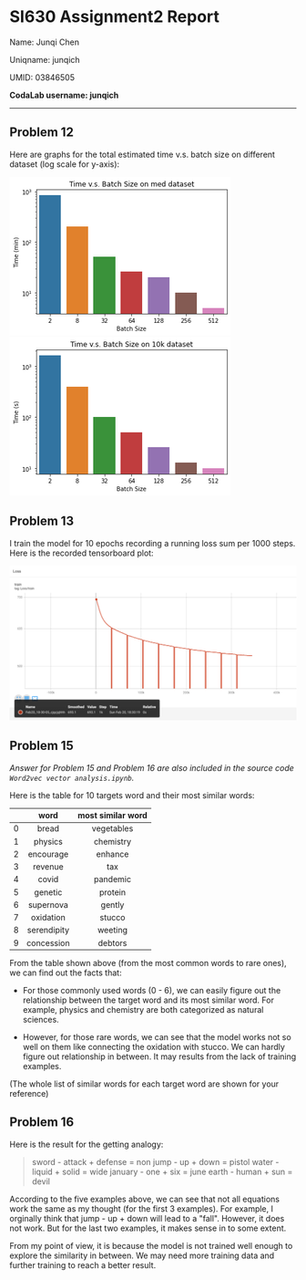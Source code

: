 # SI630 Assignment2 Report

Name: Junqi Chen

Uniqname: junqich

UMID: 03846505

**CodaLab username: junqich**

---

## Problem 12

Here are graphs for the total estimated time v.s. batch size on different dataset (log scale for y-axis):

![12-2](12-2.png)![12-1](12-1.png)



## Problem 13

I train the model for 10 epochs recording a running loss sum per 1000 steps. Here is the recorded tensorboard plot:

![549cc54630ddbf8a0d2fefaf49983b2](549cc54630ddbf8a0d2fefaf49983b2.png)

## Problem 15

*Answer for Problem 15 and Problem 16 are also included in the source code `Word2vec vector analysis.ipynb`.*

Here is the table for 10 targets word and their most similar words:

|      |    word     | most similar word |
| :--: | :---------: | :---------------: |
|  0   |    bread    |    vegetables     |
|  1   |   physics   |     chemistry     |
|  2   |  encourage  |      enhance      |
|  3   |   revenue   |        tax        |
|  4   |    covid    |     pandemic      |
|  5   |   genetic   |      protein      |
|  6   |  supernova  |      gently       |
|  7   |  oxidation  |      stucco       |
|  8   | serendipity |      weeting      |
|  9   | concession  |      debtors      |

From the table shown above (from the most common words to rare ones), we can find out the facts that:

+ For those commonly used words (0 - 6), we can easily figure out the relationship between the target word and its most similar word. For example, physics and chemistry are both categorized as natural sciences.

+ However, for those rare words, we can see that the model works not so well on them like connecting the oxidation with stucco. We can hardly figure out relationship in between. It may results from the lack of training examples.

(The whole list of similar words for each target word are shown for your reference)

## Problem 16

Here is the result for the getting analogy:

> sword - attack + defense = non
> jump - up + down = pistol
> water - liquid + solid = wide
> january - one + six = june
> earth - human + sun = devil

According to the five examples above, we can see that not all equations work the same as my thought (for the first 3 examples). For example, I orginally think that jump - up + down will lead to a "fall". However, it does not work. But for the last two examples, it makes sense in to some extent.

From my point of view, it is because the model is not trained well enough to explore the similarity in between. We may need more training data and further training to reach a better result.